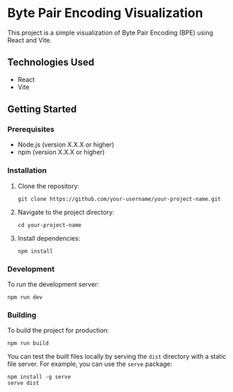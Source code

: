 # Byte Pair Encoding Visualization

This project is a simple visualization of Byte Pair Encoding (BPE) using React and Vite.

## Technologies Used

- React
- Vite

## Getting Started

### Prerequisites

- Node.js (version X.X.X or higher)
- npm (version X.X.X or higher)

### Installation

1. Clone the repository:

   ```
   git clone https://github.com/your-username/your-project-name.git
   ```

2. Navigate to the project directory:

   ```
   cd your-project-name
   ```

3. Install dependencies:
   ```
   npm install
   ```

### Development

To run the development server:

```
npm run dev
```

### Building

To build the project for production:

```
npm run build
```

You can test the built files locally by serving the `dist` directory with a static file server. For example, you can use the `serve` package:

```
npm install -g serve
serve dist
```
